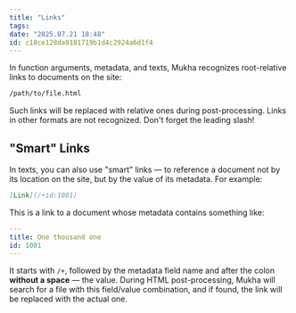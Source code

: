 ```yaml
---
title: "Links"
tags: 
date: "2025.07.21 18:48"
id: c18ce128da9181719b1d4c2924a6d1f4
---
```


In function arguments, metadata, and texts, Mukha recognizes root-relative links to documents on the site:

```html
/path/to/file.html
```

Such links will be replaced with relative ones during post-processing. Links in other formats are not recognized. Don't forget the leading slash!

## "Smart" Links

In texts, you can also use "smart" links — to reference a document not by its location on the site, but by the value of its metadata. For example:

```markdown
[Link](/+id:1001)
```
This is a link to a document whose metadata contains something like:

```yaml
---
title: One thousand one
id: 1001
---
```

It starts with `/+`, followed by the metadata field name and after the colon **without a space** — the value. During HTML post-processing, Mukha will search for a file with this field/value combination, and if found, the link will be replaced with the actual one.

